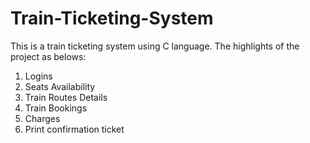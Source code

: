 # Train-Ticketing-System

This is a train ticketing system using C language. The highlights of the project as belows:

1. Logins
2. Seats Availability
3. Train Routes Details
4. Train Bookings
5. Charges 
6. Print confirmation ticket
